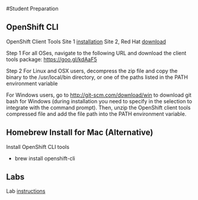 #Student Preparation

## OpenShift CLI
OpenShift Client Tools
Site 1 [installation](https://developers.openshift.com/managing-your-applications/client-tools.html)
Site 2, Red Hat [download](https://developers.redhat.com/products/openshift/download/)

Step 1
For all OSes, navigate to the following URL and download the client tools package: https://goo.gl/kdAaF5

Step 2
For Linux and OSX users, decompress the zip file and copy the binary to the /usr/local/bin directory, or one of the paths listed in the PATH environment variable

For Windows users, go to http://git-scm.com/download/win to download git bash for Windows (during installation you need to specify in the selection to integrate with the command prompt). Then, unzip the OpenShift client tools compressed file and add the file path into the PATH environment variable.  

## Homebrew Install for Mac (Alternative)
Install OpenShift CLI tools
* brew install openshift-cli

## Labs
Lab [instructions](http://labs.apps.ocp.cloudvillage.in/#/workshop/ocptigerteam/module/0-setting-up-client-tools)
